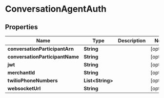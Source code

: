 
# ConversationAgentAuth

## Properties
Name | Type | Description | Notes
------------ | ------------- | ------------- | -------------
**conversationParticipantArn** | **String** |  |  [optional]
**conversationParticipantName** | **String** |  |  [optional]
**jwt** | **String** |  |  [optional]
**merchantId** | **String** |  |  [optional]
**twilioPhoneNumbers** | **List&lt;String&gt;** |  |  [optional]
**websocketUrl** | **String** |  |  [optional]



